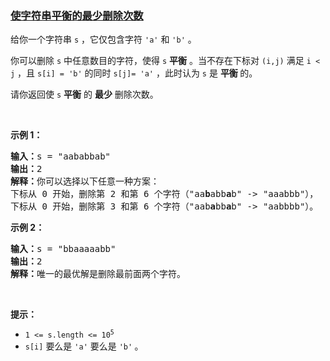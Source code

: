 ### [使字符串平衡的最少删除次数](https://leetcode-cn.com/problems/minimum-deletions-to-make-string-balanced)

<p>给你一个字符串&nbsp;<code>s</code>&nbsp;，它仅包含字符&nbsp;<code>'a'</code> 和&nbsp;<code>'b'</code>​​​​ 。</p>

<p>你可以删除&nbsp;<code>s</code>&nbsp;中任意数目的字符，使得&nbsp;<code>s</code> <strong>平衡</strong>&nbsp;。当不存在下标对&nbsp;<code>(i,j)</code>&nbsp;满足&nbsp;<code>i &lt; j</code> ，且&nbsp;<code>s[i] = 'b'</code> 的同时&nbsp;<code>s[j]= 'a'</code> ，此时认为 <code>s</code> 是 <strong>平衡 </strong>的。</p>

<p>请你返回使 <code>s</code>&nbsp;<strong>平衡</strong>&nbsp;的 <strong>最少</strong>&nbsp;删除次数。</p>

<p>&nbsp;</p>

<p><strong>示例 1：</strong></p>

<pre>
<b>输入：</b>s = "aababbab"
<b>输出：</b>2
<b>解释：</b>你可以选择以下任意一种方案：
下标从 0 开始，删除第 2 和第 6 个字符（"aa<strong>b</strong>abb<strong>a</strong>b" -&gt; "aaabbb"），
下标从 0 开始，删除第 3 和第 6 个字符（"aab<strong>a</strong>bb<strong>a</strong>b" -&gt; "aabbbb"）。
</pre>

<p><strong>示例 2：</strong></p>

<pre>
<b>输入：</b>s = "bbaaaaabb"
<b>输出：</b>2
<b>解释：</b>唯一的最优解是删除最前面两个字符。
</pre>

<p>&nbsp;</p>

<p><strong>提示：</strong></p>

<ul>
	<li><code>1 &lt;= s.length &lt;= 10<sup>5</sup></code></li>
	<li><code>s[i]</code>&nbsp;要么是&nbsp;<code>'a'</code> 要么是&nbsp;<code>'b'</code>​<strong>&nbsp;</strong>。​</li>
</ul>
